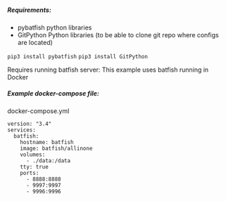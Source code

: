 
##### Requirements:

* pybatfish python libraries
* GitPython Python libraries (to be able to clone git repo where configs are located)

`pip3 install pybatfish`
`pip3 install GitPython`

Requires running batfish server:
This example uses batfish running in Docker

##### Example docker-compose file:

docker-compose.yml

```
version: "3.4"
services:
  batfish:
    hostname: batfish
    image: batfish/allinone
    volumes:
      - ./data:/data
    tty: true
    ports:
      - 8888:8888
      - 9997:9997
      - 9996:9996
```